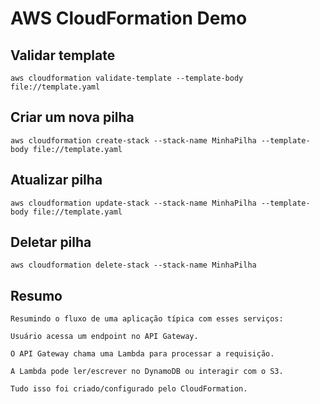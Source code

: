 # AWS CloudFormation Demo

## Validar template

    aws cloudformation validate-template --template-body file://template.yaml

## Criar um nova pilha

    aws cloudformation create-stack --stack-name MinhaPilha --template-body file://template.yaml

## Atualizar pilha

    aws cloudformation update-stack --stack-name MinhaPilha --template-body file://template.yaml

## Deletar pilha

    aws cloudformation delete-stack --stack-name MinhaPilha

## Resumo

    Resumindo o fluxo de uma aplicação típica com esses serviços:

    Usuário acessa um endpoint no API Gateway.

    O API Gateway chama uma Lambda para processar a requisição.

    A Lambda pode ler/escrever no DynamoDB ou interagir com o S3.

    Tudo isso foi criado/configurado pelo CloudFormation.